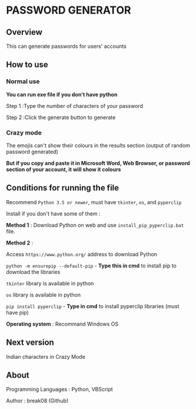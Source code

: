 # PASSWORD GENERATOR

## Overview

This can generate passwords for users' accounts

## How to use

### Normal use

**You can run exe file if you don't have python**

Step 1 :Type the number of characters of your password

Step 2 :Click the generate button to generate

### Crazy mode

The emojis can't show their colours in the results section (output of random password generated)

**But if you copy and paste it in Microsoft Word, Web Browser, or password section of your account, it will show it colours**

## Conditions for running the file

Recommend `Python 3.5 or newer`, must have `tkinter`, `os`, and `pyperclip`

Install if you don't have some of them :

**Method 1** : Download Python on web and use `install_pip_pyperclip.bat` file.

**Method 2** :

Access `https://www.python.org/` address to download Python

`python -m ensurepip --default-pip` - **Type this in cmd** to install pip to download the libraries

`tkinter` library is available in python

`os` library is available in python

`pip install pyperclip` - **Type in cmd** to install pyperclip libraries (must have pip)

**Operating system** : Recommand Windows OS

## Next version

Indian characters in Crazy Mode

## About

Programming Languages : Python, VBScript

Author : break08 (Github)
